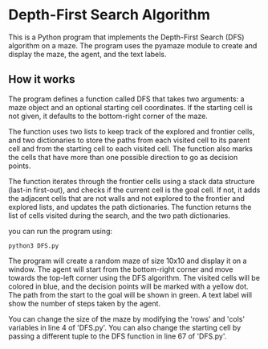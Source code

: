 # Depth-First Search Algorithm

This is a Python program that implements the Depth-First Search (DFS) algorithm on a maze. The program uses the pyamaze module to create and display the maze, the agent, and the text labels.

## How it works

The program defines a function called DFS that takes two arguments: a maze object and an optional starting cell coordinates. If the starting cell is not given, it defaults to the bottom-right corner of the maze.

The function uses two lists to keep track of the explored and frontier cells, and two dictionaries to store the paths from each visited cell to its parent cell and from the starting cell to each visited cell. The function also marks the cells that have more than one possible direction to go as decision points.

The function iterates through the frontier cells using a stack data structure (last-in first-out), and checks if the current cell is the goal cell. If not, it adds the adjacent cells that are not walls and not explored to the frontier and explored lists, and updates the path dictionaries. The function returns the list of cells visited during the search, and the two path dictionaries.

you can run the program using:

```command
python3 DFS.py
```

The program will create a random maze of size 10x10 and display it on a window. The agent will start from the bottom-right corner and move towards the top-left corner using the DFS algorithm. The visited cells will be colored in blue, and the decision points will be marked with a yellow dot. The path from the start to the goal will be shown in green. A text label will show the number of steps taken by the agent.

You can change the size of the maze by modifying the 'rows' and 'cols' variables in line 4 of 'DFS.py'. You can also change the starting cell by passing a different tuple to the DFS function in line 67 of 'DFS.py'.
